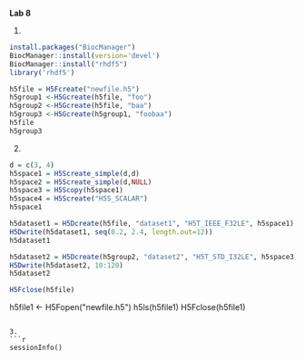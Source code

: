 **Lab 8**

1.
```r
install.packages("BiocManager")
BiocManager::install(version='devel')
BiocManager::install("rhdf5")
library('rhdf5')

h5file = H5Fcreate("newfile.h5")
h5group1 <-H5Gcreate(h5file, "foo")
h5group2 <-H5Gcreate(h5file, "baa")
h5group3 <-H5Gcreate(h5group1, "foobaa")
h5file
h5group3
```

2.
```r
d = c(3, 4)
h5space1 = H5Screate_simple(d,d)
h5space2 = H5Screate_simple(d,NULL)
h5space3 = H5Scopy(h5space1)
h5space4 = H5Screate("H5S_SCALAR")
h5space1

h5dataset1 = H5Dcreate(h5file, "dataset1", "H5T_IEEE_F32LE", h5space1)
H5Dwrite(h5dataset1, seq(0.2, 2.4, length.out=12))
h5dataset1

h5dataset2 = H5Dcreate(h5group2, "dataset2", "H5T_STD_I32LE", h5space3)
H5Dwrite(h5dataset2, 10:120)
h5dataset2

H5Fclose(h5file)
```
h5file1 <- H5Fopen("newfile.h5")
h5ls(h5file1)
H5Fclose(h5file1)
```

3.
```r
sessionInfo()
```
